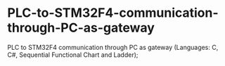 PLC-to-STM32F4-communication-through-PC-as-gateway
==================================================

PLC to STM32F4 communication through PC as gateway (Languages: C, C#, Sequential Functional Chart and Ladder);
